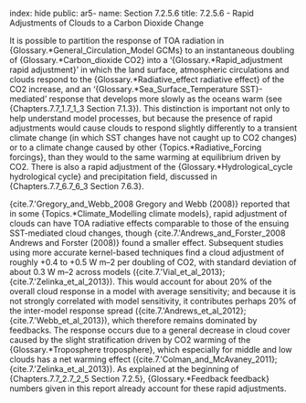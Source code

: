 index: hide
public: ar5-
name: Section 7.2.5.6
title: 7.2.5.6 - Rapid Adjustments of Clouds to a Carbon Dioxide Change

It is possible to partition the response of TOA radiation in {Glossary.*General_Circulation_Model GCMs} to an instantaneous doubling of {Glossary.*Carbon_dioxide CO2} into a ‘{Glossary.*Rapid_adjustment rapid adjustment}’ in which the land surface, atmospheric circulations and clouds respond to the {Glossary.*Radiative_effect radiative effect} of the CO2 increase, and an ‘{Glossary.*Sea_Surface_Temperature SST}-mediated’ response that develops more slowly as the oceans warm (see {Chapters.7.7_1.7_1_3 Section 7.1.3}). This distinction is important not only to help understand model processes, but because the presence of rapid adjustments would cause clouds to respond slightly differently to a transient climate change (in which SST changes have not caught up to CO2 changes) or to a climate change caused by other {Topics.*Radiative_Forcing forcings}, than they would to the same warming at equilibrium driven by CO2. There is also a rapid adjustment of the {Glossary.*Hydrological_cycle hydrological cycle} and precipitation field, discussed in {Chapters.7.7_6.7_6_3 Section 7.6.3}.

{cite.7.'Gregory_and_Webb_2008 Gregory and Webb (2008)} reported that in some {Topics.*Climate_Modelling climate models}, rapid adjustment of clouds can have TOA radiative effects comparable to those of the ensuing SST-mediated cloud changes, though {cite.7.'Andrews_and_Forster_2008 Andrews and Forster (2008)} found a smaller effect. Subsequent studies using more accurate kernel-based techniques find a cloud adjustment of roughly +0.4 to +0.5 W m–2 per doubling of CO2, with standard deviation of about 0.3 W m–2 across models ({cite.7.'Vial_et_al_2013}; {cite.7.'Zelinka_et_al_2013}). This would account for about 20% of the overall cloud response in a model with average sensitivity; and because it is not strongly correlated with model sensitivity, it contributes perhaps 20% of the inter-model response spread ({cite.7.'Andrews_et_al_2012}; {cite.7.'Webb_et_al_2013}), which therefore remains dominated by feedbacks. The response occurs due to a general decrease in cloud cover caused by the slight stratification driven by CO2 warming of the {Glossary.*Troposphere troposphere}, which especially for middle and low clouds has a net warming effect ({cite.7.'Colman_and_McAvaney_2011}; {cite.7.'Zelinka_et_al_2013}). As explained at the beginning of {Chapters.7.7_2.7_2_5 Section 7.2.5}, {Glossary.*Feedback feedback} numbers given in this report already account for these rapid adjustments.
